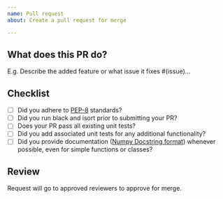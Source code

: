 ```yaml
---
name: Pull request
about: Create a pull request for merge

---
```


## What does this PR do?
E.g. Describe the added feature or what issue it fixes #(issue)...

## Checklist
  - [ ] Did you adhere to [PEP-8](https://www.python.org/dev/peps/pep-0008/) standards?
  - [ ] Did you run black and isort prior to submitting your PR? 
  - [ ] Does your PR pass all existing unit tests?
  - [ ] Did you add associated unit tests for any additional functionality?
  - [ ] Did you provide documentation ([Numpy Docstring format](https://numpydoc.readthedocs.io/en/latest/format.html#style-guide)) whenever possible, even for simple functions or classes?

## Review
Request will go to approved reviewers to approve for merge.